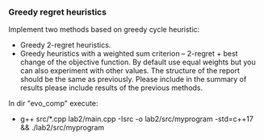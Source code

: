 ### Greedy regret heuristics


Implement two methods based on greedy cycle heuristic:
* Greedy 2-regret heuristics.
* Greedy heuristics with a weighted sum criterion – 2-regret + best change of the objective
function. By default use equal weights but you can also experiment with other values.
The structure of the report should be the same as previously. Please include in the summary of
results please include results of the previous methods.

In dir "evo_comp" execute:
* g++ src/*.cpp lab2/main.cpp -Isrc -o lab2/src/myprogram -std=c++17 && ./lab2/src/myprogram